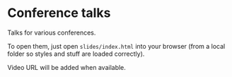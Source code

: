 # Conference talks

Talks for various conferences.

To open them, just open `slides/index.html` into your browser (from a local folder so styles and stuff are loaded correctly).

Video URL will be added when available.

